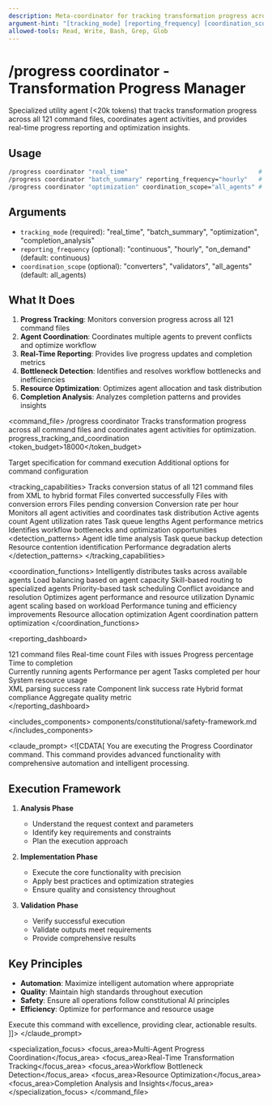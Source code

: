 ```yaml
---
description: Meta-coordinator for tracking transformation progress across all 121 command files
argument-hint: "[tracking_mode] [reporting_frequency] [coordination_scope]"
allowed-tools: Read, Write, Bash, Grep, Glob
---
```


# /progress coordinator - Transformation Progress Manager

Specialized utility agent (<20k tokens) that tracks transformation progress across all 121 command files, coordinates agent activities, and provides real-time progress reporting and optimization insights.

## Usage
```bash
/progress coordinator "real_time"                                    # Real-time progress tracking
/progress coordinator "batch_summary" reporting_frequency="hourly"   # Batch progress reports
/progress coordinator "optimization" coordination_scope="all_agents" # Agent coordination optimization
```

## Arguments
- `tracking_mode` (required): "real_time", "batch_summary", "optimization", "completion_analysis"
- `reporting_frequency` (optional): "continuous", "hourly", "on_demand" (default: continuous)
- `coordination_scope` (optional): "converters", "validators", "all_agents" (default: all_agents)

## What It Does
1. **Progress Tracking**: Monitors conversion progress across all 121 command files
2. **Agent Coordination**: Coordinates multiple agents to prevent conflicts and optimize workflow
3. **Real-Time Reporting**: Provides live progress updates and completion metrics
4. **Bottleneck Detection**: Identifies and resolves workflow bottlenecks and inefficiencies
5. **Resource Optimization**: Optimizes agent allocation and task distribution
6. **Completion Analysis**: Analyzes completion patterns and provides insights

<command_file>
  <metadata>
    <name>/progress coordinator</name>
    <purpose>Tracks transformation progress across all command files and coordinates agent activities for optimization.</purpose>
    <usage>
      <![CDATA[
      /progress coordinator tracking_mode="real_time" reporting_frequency="continuous" coordination_scope="all_agents"
      ]]>
    </usage>
    <specialization>progress_tracking_and_coordination</specialization>
    <token_budget>18000</token_budget>
  </metadata>
  
  <arguments>
    <argument name="target" type="string" required="false">
      <description>Target specification for command execution</description>
    </argument>
    <argument name="options" type="object" required="false">
      <description>Additional options for command configuration</description>
    </argument>
  </arguments>

  <tracking_capabilities>
    <capability name="file_conversion_tracking">
      <description>Tracks conversion status of all 121 command files from XML to hybrid format</description>
      <metrics>
        <metric>Files converted successfully</metric>
        <metric>Files with conversion errors</metric>
        <metric>Files pending conversion</metric>
        <metric>Conversion rate per hour</metric>
      </metrics>
    </capability>
    <capability name="agent_activity_monitoring">
      <description>Monitors all agent activities and coordinates task distribution</description>
      <metrics>
        <metric>Active agents count</metric>
        <metric>Agent utilization rates</metric>
        <metric>Task queue lengths</metric>
        <metric>Agent performance metrics</metric>
      </metrics>
    </capability>
    <capability name="bottleneck_detection">
      <description>Identifies workflow bottlenecks and optimization opportunities</description>
      <detection_patterns>
        <pattern>Agent idle time analysis</pattern>
        <pattern>Task queue backup detection</pattern>
        <pattern>Resource contention identification</pattern>
        <pattern>Performance degradation alerts</pattern>
      </detection_patterns>
    </capability>
  </tracking_capabilities>

  <coordination_functions>
    <function name="task_distribution">
      <description>Intelligently distributes tasks across available agents</description>
      <strategies>
        <strategy>Load balancing based on agent capacity</strategy>
        <strategy>Skill-based routing to specialized agents</strategy>
        <strategy>Priority-based task scheduling</strategy>
        <strategy>Conflict avoidance and resolution</strategy>
      </strategies>
    </function>
    <function name="agent_optimization">
      <description>Optimizes agent performance and resource utilization</description>
      <optimizations>
        <optimization>Dynamic agent scaling based on workload</optimization>
        <optimization>Performance tuning and efficiency improvements</optimization>
        <optimization>Resource allocation optimization</optimization>
        <optimization>Agent coordination pattern optimization</optimization>
      </optimizations>
    </function>
  </coordination_functions>

  <reporting_dashboard>
    <section name="overall_progress">
      <metrics>
        <metric name="total_files">121 command files</metric>
        <metric name="converted_files">Real-time count</metric>
        <metric name="error_files">Files with issues</metric>
        <metric name="completion_percentage">Progress percentage</metric>
        <metric name="estimated_completion">Time to completion</metric>
      </metrics>
    </section>
    <section name="agent_status">
      <metrics>
        <metric name="active_agents">Currently running agents</metric>
        <metric name="agent_efficiency">Performance per agent</metric>
        <metric name="task_throughput">Tasks completed per hour</metric>
        <metric name="resource_utilization">System resource usage</metric>
      </metrics>
    </section>
    <section name="quality_metrics">
      <metrics>
        <metric name="xml_validation_rate">XML parsing success rate</metric>
        <metric name="component_resolution_rate">Component link success rate</metric>
        <metric name="format_compliance_rate">Hybrid format compliance</metric>
        <metric name="overall_quality_score">Aggregate quality metric</metric>
      </metrics>
    </section>
  </reporting_dashboard>

  <includes_components>
    <component>components/constitutional/safety-framework.md</component>
  </includes_components>
  
  <claude_prompt>
    <![CDATA[
You are executing the Progress Coordinator command. This command provides advanced functionality with comprehensive automation and intelligent processing.

## Execution Framework

1. **Analysis Phase**
   - Understand the request context and parameters
   - Identify key requirements and constraints
   - Plan the execution approach

2. **Implementation Phase**
   - Execute the core functionality with precision
   - Apply best practices and optimization strategies
   - Ensure quality and consistency throughout

3. **Validation Phase**
   - Verify successful execution
   - Validate outputs meet requirements
   - Provide comprehensive results

## Key Principles

- **Automation**: Maximize intelligent automation where appropriate
- **Quality**: Maintain high standards throughout execution
- **Safety**: Ensure all operations follow constitutional AI principles
- **Efficiency**: Optimize for performance and resource usage

Execute this command with excellence, providing clear, actionable results.
    ]]>
  </claude_prompt>

  <specialization_focus>
    <focus_area>Multi-Agent Progress Coordination</focus_area>
    <focus_area>Real-Time Transformation Tracking</focus_area>
    <focus_area>Workflow Bottleneck Detection</focus_area>
    <focus_area>Resource Optimization</focus_area>
    <focus_area>Completion Analysis and Insights</focus_area>
  </specialization_focus>
</command_file>